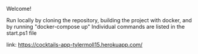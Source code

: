 Welcome!

Run locally by cloning the repository, building the project with docker, and by running "docker-compose up"
Individual commands are listed in the start.ps1 file

link: https://cocktails-app-tylermoll15.herokuapp.com/
